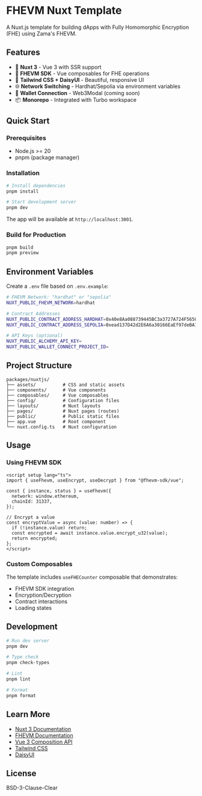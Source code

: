 # FHEVM Nuxt Template

A Nuxt.js template for building dApps with Fully Homomorphic Encryption (FHE) using Zama's FHEVM.

## Features

- 🚀 **Nuxt 3** - Vue 3 with SSR support
- 🔐 **FHEVM SDK** - Vue composables for FHE operations
- 💅 **Tailwind CSS + DaisyUI** - Beautiful, responsive UI
- 🌐 **Network Switching** - Hardhat/Sepolia via environment variables
- 🔌 **Wallet Connection** - Web3Modal (coming soon)
- 📦 **Monorepo** - Integrated with Turbo workspace

## Quick Start

### Prerequisites

- Node.js >= 20
- pnpm (package manager)

### Installation

```bash
# Install dependencies
pnpm install

# Start development server
pnpm dev
```

The app will be available at `http://localhost:3001`.

### Build for Production

```bash
pnpm build
pnpm preview
```

## Environment Variables

Create a `.env` file based on `.env.example`:

```bash
# FHEVM Network: "hardhat" or "sepolia"
NUXT_PUBLIC_FHEVM_NETWORK=hardhat

# Contract Addresses
NUXT_PUBLIC_CONTRACT_ADDRESS_HARDHAT=0x40e8Aa088739445BC3a3727A724F56508899f65B
NUXT_PUBLIC_CONTRACT_ADDRESS_SEPOLIA=0xead137D42d2E6A6a30166EaEf97deBA1C3D1954e

# API Keys (optional)
NUXT_PUBLIC_ALCHEMY_API_KEY=
NUXT_PUBLIC_WALLET_CONNECT_PROJECT_ID=
```

## Project Structure

```
packages/nuxtjs/
├── assets/          # CSS and static assets
├── components/      # Vue components
├── composables/     # Vue composables
├── config/          # Configuration files
├── layouts/         # Nuxt layouts
├── pages/           # Nuxt pages (routes)
├── public/          # Public static files
├── app.vue          # Root component
└── nuxt.config.ts   # Nuxt configuration
```

## Usage

### Using FHEVM SDK

```vue
<script setup lang="ts">
import { useFhevm, useEncrypt, useDecrypt } from "@fhevm-sdk/vue";

const { instance, status } = useFhevm({
  network: window.ethereum,
  chainId: 31337,
});

// Encrypt a value
const encryptValue = async (value: number) => {
  if (!instance.value) return;
  const encrypted = await instance.value.encrypt_u32(value);
  return encrypted;
};
</script>
```

### Custom Composables

The template includes `useFHECounter` composable that demonstrates:

- FHEVM SDK integration
- Encryption/Decryption
- Contract interactions
- Loading states

## Development

```bash
# Run dev server
pnpm dev

# Type check
pnpm check-types

# Lint
pnpm lint

# Format
pnpm format
```

## Learn More

- [Nuxt 3 Documentation](https://nuxt.com)
- [FHEVM Documentation](https://docs.zama.ai/fhevm)
- [Vue 3 Composition API](https://vuejs.org/guide/extras/composition-api-faq.html)
- [Tailwind CSS](https://tailwindcss.com)
- [DaisyUI](https://daisyui.com)

## License

BSD-3-Clause-Clear
